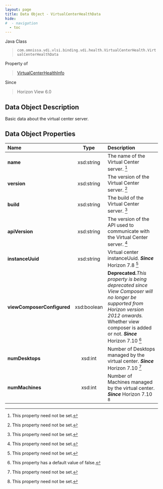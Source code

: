 ```yaml
---
layout: page
title: Data Object - VirtualCenterHealthData
hide:
#  - navigation
  - toc
---
```






Java Class
> `com.omnissa.vdi.vlsi.binding.vdi.health.VirtualCenterHealth.VirtualCenterHealthData`

Property of
> [VirtualCenterHealthInfo](vdi.health.VirtualCenterHealth.VirtualCenterHealthInfo.md#field_detail)

Since
> Horizon View 6.0


## Data Object Description

Basic data about the virtual center server.

## Data Object Properties

 Name | Type | Description
:---|:---:|:---
**name**|  xsd:string|  The name of the Virtual Center server. [^1]
**version**|  xsd:string|  The version of the Virtual Center server. [^1]
**build**|  xsd:string|  The build of the Virtual Center server. [^1]
**apiVersion**|  xsd:string|  The version of the API used to communicate with the Virtual Center server. [^1]
**instanceUuid**|  xsd:string|  Virtual center instanceUuid.  **_Since_** Horizon 7.8 [^1]
**viewComposerConfigured**|  xsd:boolean| **Deprecated.**_This property is being deprecated since View Composer will no longer be supported from Horizon version 2012 onwards._ Whether view composer is added or not.  **_Since_** Horizon 7.10 [^5]
**numDesktops**|  xsd:int|  Number of Desktops managed by the virtual center.  **_Since_** Horizon 7.10 [^1]
**numMachines**|  xsd:int|  Number of Machines managed by the virtual center.  **_Since_** Horizon 7.10 [^1]
 


 


[^1]: This property need not be set.
[^5]: This property has a default value of false.